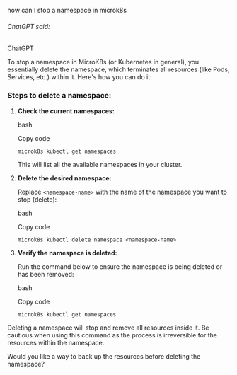 how can I stop a namespace in microk8s

###### ChatGPT said:

ChatGPT

To stop a namespace in MicroK8s (or Kubernetes in general), you essentially delete the namespace, which terminates all resources (like Pods, Services, etc.) within it. Here's how you can do it:

### Steps to delete a namespace:

1. **Check the current namespaces:**
    
    bash
    
    Copy code
    
    `microk8s kubectl get namespaces`
    
    This will list all the available namespaces in your cluster.
    
2. **Delete the desired namespace:**
    
    Replace `<namespace-name>` with the name of the namespace you want to stop (delete):
    
    bash
    
    Copy code
    
    `microk8s kubectl delete namespace <namespace-name>`
    
3. **Verify the namespace is deleted:**
    
    Run the command below to ensure the namespace is being deleted or has been removed:
    
    bash
    
    Copy code
    
    `microk8s kubectl get namespaces`
    

Deleting a namespace will stop and remove all resources inside it. Be cautious when using this command as the process is irreversible for the resources within the namespace.

Would you like a way to back up the resources before deleting the namespace?